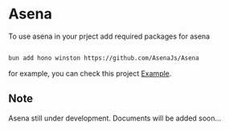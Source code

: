# Asena

To use asena in your prject add required packages for asena

```bash

bun add hono winston https://github.com/AsenaJs/Asena
```

for example, you can check this project [Example](https://github.com/LibirSoft/AsenaExample).

## Note
Asena still under development. Documents will be added soon...
